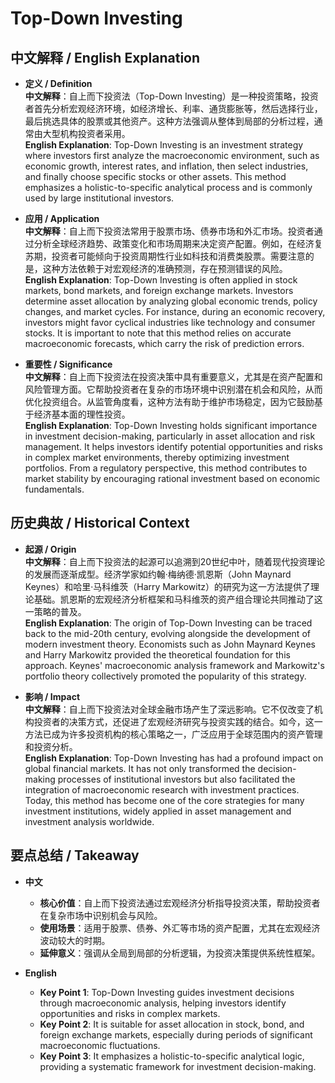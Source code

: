 # Top-Down Investing

## 中文解释 / English Explanation

* **定义 / Definition**  
  **中文解释**：自上而下投资法（Top-Down Investing）是一种投资策略，投资者首先分析宏观经济环境，如经济增长、利率、通货膨胀等，然后选择行业，最后挑选具体的股票或其他资产。这种方法强调从整体到局部的分析过程，通常由大型机构投资者采用。  
  **English Explanation**: Top-Down Investing is an investment strategy where investors first analyze the macroeconomic environment, such as economic growth, interest rates, and inflation, then select industries, and finally choose specific stocks or other assets. This method emphasizes a holistic-to-specific analytical process and is commonly used by large institutional investors.

* **应用 / Application**  
  **中文解释**：自上而下投资法常用于股票市场、债券市场和外汇市场。投资者通过分析全球经济趋势、政策变化和市场周期来决定资产配置。例如，在经济复苏期，投资者可能倾向于投资周期性行业如科技和消费类股票。需要注意的是，这种方法依赖于对宏观经济的准确预测，存在预测错误的风险。  
  **English Explanation**: Top-Down Investing is often applied in stock markets, bond markets, and foreign exchange markets. Investors determine asset allocation by analyzing global economic trends, policy changes, and market cycles. For instance, during an economic recovery, investors might favor cyclical industries like technology and consumer stocks. It is important to note that this method relies on accurate macroeconomic forecasts, which carry the risk of prediction errors.

* **重要性 / Significance**  
  **中文解释**：自上而下投资法在投资决策中具有重要意义，尤其是在资产配置和风险管理方面。它帮助投资者在复杂的市场环境中识别潜在机会和风险，从而优化投资组合。从监管角度看，这种方法有助于维护市场稳定，因为它鼓励基于经济基本面的理性投资。  
  **English Explanation**: Top-Down Investing holds significant importance in investment decision-making, particularly in asset allocation and risk management. It helps investors identify potential opportunities and risks in complex market environments, thereby optimizing investment portfolios. From a regulatory perspective, this method contributes to market stability by encouraging rational investment based on economic fundamentals.

## 历史典故 / Historical Context

* **起源 / Origin**  
  **中文解释**：自上而下投资法的起源可以追溯到20世纪中叶，随着现代投资理论的发展而逐渐成型。经济学家如约翰·梅纳德·凯恩斯（John Maynard Keynes）和哈里·马科维茨（Harry Markowitz）的研究为这一方法提供了理论基础。凯恩斯的宏观经济分析框架和马科维茨的资产组合理论共同推动了这一策略的普及。  
  **English Explanation**: The origin of Top-Down Investing can be traced back to the mid-20th century, evolving alongside the development of modern investment theory. Economists such as John Maynard Keynes and Harry Markowitz provided the theoretical foundation for this approach. Keynes' macroeconomic analysis framework and Markowitz's portfolio theory collectively promoted the popularity of this strategy.

* **影响 / Impact**  
  **中文解释**：自上而下投资法对全球金融市场产生了深远影响。它不仅改变了机构投资者的决策方式，还促进了宏观经济研究与投资实践的结合。如今，这一方法已成为许多投资机构的核心策略之一，广泛应用于全球范围内的资产管理和投资分析。  
  **English Explanation**: Top-Down Investing has had a profound impact on global financial markets. It has not only transformed the decision-making processes of institutional investors but also facilitated the integration of macroeconomic research with investment practices. Today, this method has become one of the core strategies for many investment institutions, widely applied in asset management and investment analysis worldwide.

## 要点总结 / Takeaway

* **中文**  
  - **核心价值**：自上而下投资法通过宏观经济分析指导投资决策，帮助投资者在复杂市场中识别机会与风险。  
  - **使用场景**：适用于股票、债券、外汇等市场的资产配置，尤其在宏观经济波动较大的时期。  
  - **延伸意义**：强调从全局到局部的分析逻辑，为投资决策提供系统性框架。

* **English**  
  - **Key Point 1**: Top-Down Investing guides investment decisions through macroeconomic analysis, helping investors identify opportunities and risks in complex markets.  
  - **Key Point 2**: It is suitable for asset allocation in stock, bond, and foreign exchange markets, especially during periods of significant macroeconomic fluctuations.  
  - **Key Point 3**: It emphasizes a holistic-to-specific analytical logic, providing a systematic framework for investment decision-making.